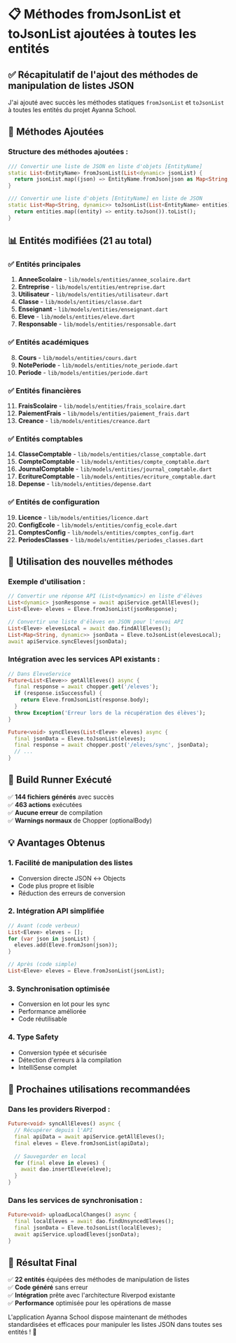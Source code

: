 # 📋 Méthodes fromJsonList et toJsonList ajoutées à toutes les entités

## ✅ Récapitulatif de l'ajout des méthodes de manipulation de listes JSON

J'ai ajouté avec succès les méthodes statiques `fromJsonList` et `toJsonList` à toutes les entités du projet Ayanna School.

## 🎯 Méthodes Ajoutées

### Structure des méthodes ajoutées :

```dart
/// Convertir une liste de JSON en liste d'objets [EntityName]
static List<EntityName> fromJsonList(List<dynamic> jsonList) {
  return jsonList.map((json) => EntityName.fromJson(json as Map<String, dynamic>)).toList();
}

/// Convertir une liste d'objets [EntityName] en liste de JSON
static List<Map<String, dynamic>> toJsonList(List<EntityName> entities) {
  return entities.map((entity) => entity.toJson()).toList();
}
```

## 📊 Entités modifiées (21 au total)

### ✅ Entités principales
1. **AnneeScolaire** - `lib/models/entities/annee_scolaire.dart`
2. **Entreprise** - `lib/models/entities/entreprise.dart`
3. **Utilisateur** - `lib/models/entities/utilisateur.dart`
4. **Classe** - `lib/models/entities/classe.dart`
5. **Enseignant** - `lib/models/entities/enseignant.dart`
6. **Eleve** - `lib/models/entities/eleve.dart`
7. **Responsable** - `lib/models/entities/responsable.dart`

### ✅ Entités académiques
8. **Cours** - `lib/models/entities/cours.dart`
9. **NotePeriode** - `lib/models/entities/note_periode.dart`
10. **Periode** - `lib/models/entities/periode.dart`

### ✅ Entités financières
11. **FraisScolaire** - `lib/models/entities/frais_scolaire.dart`
12. **PaiementFrais** - `lib/models/entities/paiement_frais.dart`
13. **Creance** - `lib/models/entities/creance.dart`

### ✅ Entités comptables
14. **ClasseComptable** - `lib/models/entities/classe_comptable.dart`
15. **CompteComptable** - `lib/models/entities/compte_comptable.dart`
16. **JournalComptable** - `lib/models/entities/journal_comptable.dart`
17. **EcritureComptable** - `lib/models/entities/ecriture_comptable.dart`
18. **Depense** - `lib/models/entities/depense.dart`

### ✅ Entités de configuration
19. **Licence** - `lib/models/entities/licence.dart`
20. **ConfigEcole** - `lib/models/entities/config_ecole.dart`
21. **ComptesConfig** - `lib/models/entities/comptes_config.dart`
22. **PeriodesClasses** - `lib/models/entities/periodes_classes.dart`

## 🚀 Utilisation des nouvelles méthodes

### Exemple d'utilisation :

```dart
// Convertir une réponse API (List<dynamic>) en liste d'élèves
List<dynamic> jsonResponse = await apiService.getAllEleves();
List<Eleve> eleves = Eleve.fromJsonList(jsonResponse);

// Convertir une liste d'élèves en JSON pour l'envoi API
List<Eleve> elevesLocal = await dao.findAllEleves();
List<Map<String, dynamic>> jsonData = Eleve.toJsonList(elevesLocal);
await apiService.syncEleves(jsonData);
```

### Intégration avec les services API existants :

```dart
// Dans EleveService
Future<List<Eleve>> getAllEleves() async {
  final response = await chopper.get('/eleves');
  if (response.isSuccessful) {
    return Eleve.fromJsonList(response.body);
  }
  throw Exception('Erreur lors de la récupération des élèves');
}

Future<void> syncEleves(List<Eleve> eleves) async {
  final jsonData = Eleve.toJsonList(eleves);
  final response = await chopper.post('/eleves/sync', jsonData);
  // ...
}
```

## 🔧 Build Runner Exécuté

✅ **144 fichiers générés** avec succès  
✅ **463 actions** exécutées  
✅ **Aucune erreur** de compilation  
✅ **Warnings normaux** de Chopper (optionalBody)

## 💡 Avantages Obtenus

### 1. **Facilité de manipulation des listes**
- Conversion directe JSON ↔ Objects
- Code plus propre et lisible
- Réduction des erreurs de conversion

### 2. **Intégration API simplifiée**
```dart
// Avant (code verbeux)
List<Eleve> eleves = [];
for (var json in jsonList) {
  eleves.add(Eleve.fromJson(json));
}

// Après (code simple)
List<Eleve> eleves = Eleve.fromJsonList(jsonList);
```

### 3. **Synchronisation optimisée**
- Conversion en lot pour les sync
- Performance améliorée
- Code réutilisable

### 4. **Type Safety**
- Conversion typée et sécurisée
- Détection d'erreurs à la compilation
- IntelliSense complet

## 🎯 Prochaines utilisations recommandées

### Dans les providers Riverpod :
```dart
Future<void> syncAllEleves() async {
  // Récupérer depuis l'API
  final apiData = await apiService.getAllEleves();
  final eleves = Eleve.fromJsonList(apiData);
  
  // Sauvegarder en local
  for (final eleve in eleves) {
    await dao.insertEleve(eleve);
  }
}
```

### Dans les services de synchronisation :
```dart
Future<void> uploadLocalChanges() async {
  final localEleves = await dao.findUnsyncedEleves();
  final jsonData = Eleve.toJsonList(localEleves);
  await apiService.uploadEleves(jsonData);
}
```

## 🎉 Résultat Final

✅ **22 entités** équipées des méthodes de manipulation de listes  
✅ **Code généré** sans erreur  
✅ **Intégration** prête avec l'architecture Riverpod existante  
✅ **Performance** optimisée pour les opérations de masse  

L'application Ayanna School dispose maintenant de méthodes standardisées et efficaces pour manipuler les listes JSON dans toutes ses entités ! 🚀
